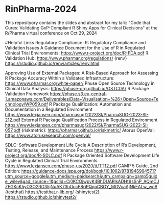 # RinPharma-2024
This reposityory contains the slides and abstract for my talk: "Code that Cures: Validating GxP-Compliant R Shiny Apps for Clinical Decisions" at the R/Pharma virtual conference on Oct 29, 2024

#Helpful Links
Regulatory Compliance:
R: Regulatory Compliance and Validation Issues A Guidance Document for the Use of R in Regulated Clinical Trial Environments: https://www.r-project.org/doc/R-FDA.pdf
R Validation Hub: https://www.pharmar.org/regulations/
{renv} https://rstudio.github.io/renv/articles/renv.html

Approving Use of External Packages:
A Risk-Based Approach for Assessing R Package Accuracy Within a Validated Infrastructure: https://www.pharmar.org/white-paper/
Phuse Open Source Technology in Clinical Data Analysis: https://phuse-org.github.io/OSTCDA/
R Package Validation Framework https://phuse.s3.eu-central-1.amazonaws.com/Deliverables/Data+Visualisation+%26+Open+Source+Technology/WP059.pdf
R Package Qualification: Automation and Documentation in a Regulated Environment https://www.lexjansen.com/pharmasug/2023/SI/PharmaSUG-2023-SI-212.pdf
External R Package Qualification Process in Regulated Environment https://www.lexjansen.com/pharmasug/2022/SI/PharmaSUG-2022-SI-057.pdf
{riskmetric}: https://pharmar.github.io/riskmetric/
Atorus OpenVal: https://www.atorusresearch.com/openval/

SDLC:
Software Development Life Cycle A Description of R’s Development, Testing, Release, and Maintenance Process https://www.r-project.org/doc/R-SDLC.pdf
R Package Oriented Software Development Life Cycle in Regulated Clinical Trial Environments https://www.lexjansen.com/phuse-us/2020/tt/TT12.pdf
GAMP 5 Guide, 2nd Edition: https://guidance-docs.ispe.org/doi/book/10.1002/9781946964571?utm_source=google&utm_medium=paidsearch&utm_campaign=gamp5guide_wiley&gad_source=1&gclid=Cj0KCQjwpvK4BhDUARIsADHt9sSnP_AQmCJZFGKcK5yO3O2RO35jNuAK73bOccF8riPQqoCBGY_MGVcaAjNkEALw_wcB
{testthat} https://testthat.r-lib.org/
{shinytest2} https://rstudio.github.io/shinytest2/

